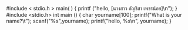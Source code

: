 #include < stdio.h > 
main( )
{
     printf ("hello, [นางสาว อัญชิสา เพชรน้อย]\n");
}
#include <stdio.h> int main () 
{
char yourname[100];
printf("What is your name?\t");
scanf("%s",yourname);
printf("hello, %s\n", yourname);
}
